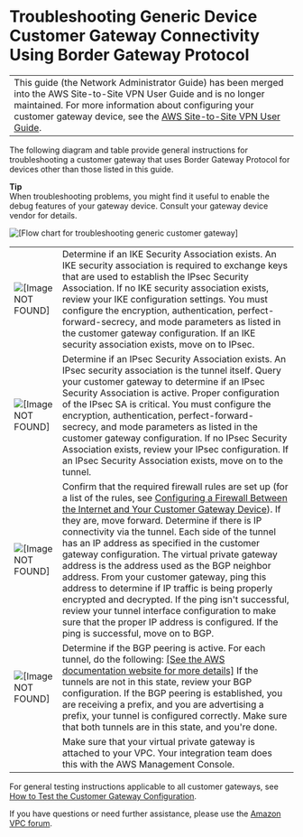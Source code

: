 # Troubleshooting Generic Device Customer Gateway Connectivity Using Border Gateway Protocol<a name="Generic_Troubleshooting"></a>


|  | 
| --- |
| This guide \(the Network Administrator Guide\) has been merged into the AWS Site\-to\-Site VPN User Guide and is no longer maintained\. For more information about configuring your customer gateway device, see the [AWS Site\-to\-Site VPN User Guide](https://docs.aws.amazon.com/vpn/latest/s2svpn/your-cgw.html)\. | 

The following diagram and table provide general instructions for troubleshooting a customer gateway that uses Border Gateway Protocol for devices other than those listed in this guide\.

**Tip**  
When troubleshooting problems, you might find it useful to enable the debug features of your gateway device\. Consult your gateway device vendor for details\.

![\[Flow chart for troubleshooting generic customer gateway\]](http://docs.aws.amazon.com/vpc/latest/adminguide/images/troubleshooting-cgw-flow-diagram.png)


|  |  | 
| --- |--- |
|  ![\[Image NOT FOUND\]](http://docs.aws.amazon.com/vpc/latest/adminguide/images/IKE.png)  |  Determine if an IKE Security Association exists\. An IKE security association is required to exchange keys that are used to establish the IPsec Security Association\.  If no IKE security association exists, review your IKE configuration settings\. You must configure the encryption, authentication, perfect\-forward\-secrecy, and mode parameters as listed in the customer gateway configuration\. If an IKE security association exists, move on to IPsec\.  | 
|  ![\[Image NOT FOUND\]](http://docs.aws.amazon.com/vpc/latest/adminguide/images/IPsec.png)  |   Determine if an IPsec Security Association exists\. An IPsec security association is the tunnel itself\. Query your customer gateway to determine if an IPsec Security Association is active\. Proper configuration of the IPsec SA is critical\. You must configure the encryption, authentication, perfect\-forward\-secrecy, and mode parameters as listed in the customer gateway configuration\. If no IPsec Security Association exists, review your IPsec configuration\. If an IPsec Security Association exists, move on to the tunnel\.   | 
|  ![\[Image NOT FOUND\]](http://docs.aws.amazon.com/vpc/latest/adminguide/images/Tunnel.png)  |  Confirm that the required firewall rules are set up \(for a list of the rules, see [Configuring a Firewall Between the Internet and Your Customer Gateway Device](Introduction.md#FirewallRules)\)\. If they are, move forward\. Determine if there is IP connectivity via the tunnel\. Each side of the tunnel has an IP address as specified in the customer gateway configuration\. The virtual private gateway address is the address used as the BGP neighbor address\. From your customer gateway, ping this address to determine if IP traffic is being properly encrypted and decrypted\. If the ping isn't successful, review your tunnel interface configuration to make sure that the proper IP address is configured\. If the ping is successful, move on to BGP\.  | 
|  ![\[Image NOT FOUND\]](http://docs.aws.amazon.com/vpc/latest/adminguide/images/BGP.png)  |  Determine if the BGP peering is active\. For each tunnel, do the following: [\[See the AWS documentation website for more details\]](http://docs.aws.amazon.com/vpc/latest/adminguide/Generic_Troubleshooting.html) If the tunnels are not in this state, review your BGP configuration\. If the BGP peering is established, you are receiving a prefix, and you are advertising a prefix, your tunnel is configured correctly\. Make sure that both tunnels are in this state, and you're done\.  | 
|     |  Make sure that your virtual private gateway is attached to your VPC\. Your integration team does this with the AWS Management Console\.  | 

For general testing instructions applicable to all customer gateways, see [How to Test the Customer Gateway Configuration](GenericConfig.md#TestingConfig5)\.

If you have questions or need further assistance, please use the [Amazon VPC forum](https://forums.aws.amazon.com/forum.jspa?forumID=58)\. 